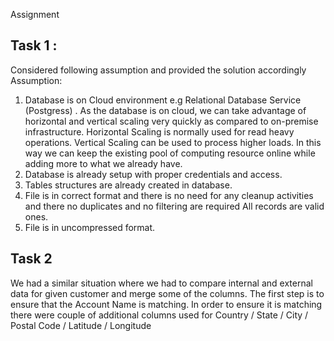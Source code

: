 Assignment 

## Task 1 : 

Considered following assumption and provided the solution accordingly
Assumption: 
1.	Database is on Cloud environment e.g Relational Database Service (Postgress) . As the database is on cloud, we can take advantage of horizontal and vertical scaling very quickly as compared to on-premise infrastructure.
Horizontal Scaling is normally used for read heavy operations. Vertical Scaling can be used to process higher loads.  In this way we can keep the existing pool of computing resource online while adding more to what we already have.
2.	Database is already setup with proper credentials and access.
3.	Tables structures are already created in database.
4.	File is in correct format and there is no need for any cleanup activities and there no duplicates and no filtering are required All records are valid ones. 
5.	File is in uncompressed format. 


## Task 2 
We had a similar situation where we had to compare internal and external data for given customer and merge some of the columns.
The first step is to ensure that the Account Name is matching. In order to ensure it is matching there were couple of additional columns used for Country / State / City / Postal Code / Latitude / Longitude



